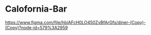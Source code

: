 # Calofornia-Bar
https://www.figma.com/file/hbiAFcH0LO450ZvBfArGfs/diner-(Copy)-(Copy)?node-id=579%3A2959 
